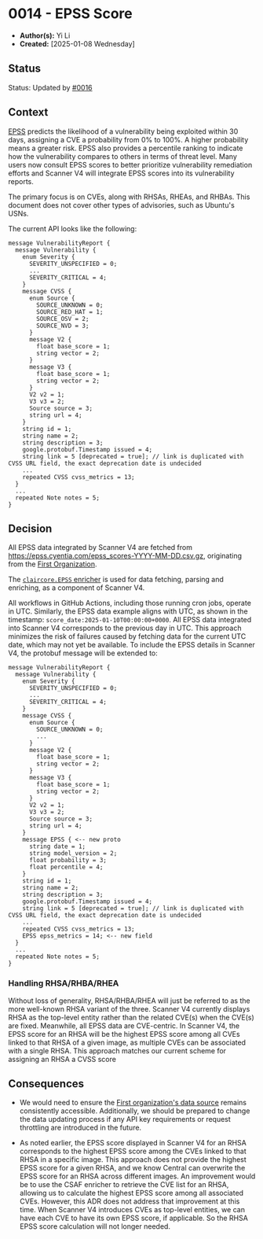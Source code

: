# 0014 - EPSS Score

- **Author(s):** Yi Li
- **Created:** [2025-01-08 Wednesday]

## Status

Status: Updated by [#0016](0016-epss-rhsa.md)

## Context

[EPSS](https://www.first.org/epss/) predicts the likelihood of a vulnerability being exploited within 30 days, assigning a CVE a probability from 0% to 100%. A higher probability means a greater risk. 
EPSS also provides a percentile ranking to indicate how the vulnerability compares to others in terms of threat level.
Many users now consult EPSS scores to better prioritize vulnerability remediation efforts and Scanner V4 will integrate EPSS scores into its vulnerability reports.

The primary focus is on CVEs, along with RHSAs, RHEAs, and RHBAs. This document does not cover other types of advisories, such as Ubuntu's USNs.

The current API looks like the following:
```
message VulnerabilityReport {
  message Vulnerability {
    enum Severity {
      SEVERITY_UNSPECIFIED = 0;
      ...
      SEVERITY_CRITICAL = 4;
    }
    message CVSS {
      enum Source {
        SOURCE_UNKNOWN = 0;
        SOURCE_RED_HAT = 1;
        SOURCE_OSV = 2;
        SOURCE_NVD = 3;
      }
      message V2 {
        float base_score = 1;
        string vector = 2;
      }
      message V3 {
        float base_score = 1;
        string vector = 2;
      }
      V2 v2 = 1;
      V3 v3 = 2;
      Source source = 3;
      string url = 4;
    }
    string id = 1;
    string name = 2;
    string description = 3;
    google.protobuf.Timestamp issued = 4;
    string link = 5 [deprecated = true]; // link is duplicated with CVSS URL field, the exact deprecation date is undecided
    ...
    repeated CVSS cvss_metrics = 13;
  }
  ...
  repeated Note notes = 5;
}
```

## Decision

All EPSS data integrated by Scanner V4 are fetched from https://epss.cyentia.com/epss_scores-YYYY-MM-DD.csv.gz, originating from the [First Organization](https://www.first.org/epss/api). 

The [`claircore.EPSS` enricher](https://github.com/quay/claircore/blob/main/enricher/epss/epss.go) is used for data fetching, parsing and enriching, as a component of Scanner V4.

All workflows in GitHub Actions, including those running cron jobs, operate in UTC. Similarly, the EPSS data example aligns with UTC, as shown in the timestamp: `score_date:2025-01-10T00:00:00+0000`. 
All EPSS data integrated into Scanner V4 corresponds to the previous day in UTC. This approach minimizes the risk of failures caused by fetching data for the current UTC date, which may not yet be available.
To include the EPSS details in Scanner V4, the protobuf message will be extended to:

```
message VulnerabilityReport {
  message Vulnerability {
    enum Severity {
      SEVERITY_UNSPECIFIED = 0;
      ...
      SEVERITY_CRITICAL = 4;
    }
    message CVSS {
      enum Source {
        SOURCE_UNKNOWN = 0;
        ...
      }
      message V2 {
        float base_score = 1;
        string vector = 2;
      }
      message V3 {
        float base_score = 1;
        string vector = 2;
      }
      V2 v2 = 1;
      V3 v3 = 2;
      Source source = 3;
      string url = 4;
    }
    message EPSS { <-- new proto
      string date = 1;
      string model_version = 2;
      float probability = 3;
      float percentile = 4;
    }
    string id = 1;
    string name = 2;
    string description = 3;
    google.protobuf.Timestamp issued = 4;
    string link = 5 [deprecated = true]; // link is duplicated with CVSS URL field, the exact deprecation date is undecided
    ...
    repeated CVSS cvss_metrics = 13;
    EPSS epss_metrics = 14; <-- new field
  }
  ...
  repeated Note notes = 5;
}
```
### Handling RHSA/RHBA/RHEA

Without loss of generality, RHSA/RHBA/RHEA will just be referred to as the more well-known RHSA variant of the three.
Scanner V4 currently displays RHSA as the top-level entity rather than the related CVE(s) when the CVE(s) are fixed. 
Meanwhile, all EPSS data are CVE-centric. In Scanner V4, the EPSS score for an RHSA will be the highest EPSS score among all CVEs linked to that RHSA of a given image, as multiple CVEs can be associated with a single RHSA.
This approach matches our current scheme for assigning an RHSA a CVSS score

## Consequences

* We would need to ensure the [First organization's data source](https://epss.cyentia.com/epss_scores-YYYY-MM-DD.csv.gz) remains consistently accessible. 
Additionally, we should be prepared to change the data updating process if any API key requirements or request throttling are introduced in the future.

* As noted earlier, the EPSS score displayed in Scanner V4 for an RHSA corresponds to the highest EPSS score among the CVEs linked to that RHSA in a specific image. This approach does not provide the highest EPSS score for a given RHSA, and we know Central can overwrite the EPSS score for an RHSA across different images.
An improvement would be to use the CSAF enricher to retrieve the CVE list for an RHSA, allowing us to calculate the highest EPSS score among all associated CVEs. However, this ADR does not address that improvement at this time.
When Scanner V4 introduces CVEs as top-level entities, we can have each CVE to have its own EPSS score, if applicable. So the RHSA EPSS score calculation will not longer needed.